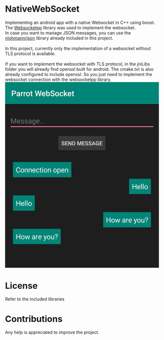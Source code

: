 # NativeWebSocket
Implementing an android app with a native Websocket in C++ using boost.
<br>
The [Websocketpp](https://github.com/zaphoyd/websocketpp) library was used to implement the websocket.
<br>
In case you want to manage JSON messages, you can use the [nlohmann/json](https://github.com/nlohmann/json) library already included in this project.
<br>
<br>
In this project, currently only the implementation of a websocket without TLS protocol is available.  
<br>
If you want to implement the websocket with TLS protocol, in the jniLibs folder you will already find openssl built for android. The cmake.txt is also already configured to include openssl. So you just need to implement the websocket connection with the websocketpp library.
<br>
![Parrot WS](https://github.com/Ibernato93/NativeWebSocket/blob/main/screenshot/parrot.jpg)


# License
Refer to the included libraries

# Contributions
Any help is appreciated to improve the project.
